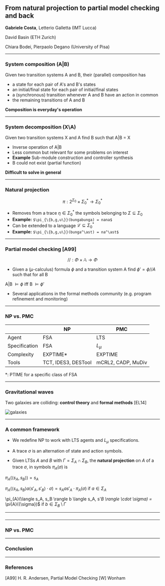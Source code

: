 ## From natural projection to partial model checking and back

__**Gabriele Costa**__, Letterio Galletta (IMT Lucca) 

David Basin (ETH Zurich)

Chiara Bodei, Pierpaolo Degano (University of Pisa) 

---
### System composition (A|B)

Given two transition systems A and B, their (parallel) composition has
- a state for each pair of A's and B's states
- an initial/final state for each pair of initial/final states
- a (synchronous) transition whenever A and B have an action in common
- the remaining transitions of A and B

**Composition is everyday's operation**

---
### System decomposition (X\A)

Given two transition systems X and A find B such that A|B = X

- Inverse operation of A|B
- Less common but relevant for some problems on interest
- **Example** Sub-module construction and controller synthesis
- B could not exist (partial function)

**Difficult to solve in general**

---

### Natural projection 
$$\pi : 2^{\Sigma_0} \times \Sigma_0^\ast \rightarrow \Sigma_0^\ast$$

- Removes from a trace $\eta \in \Sigma_0^\ast$ the symbols belonging to $\Sigma \subseteq \Sigma_0$
- **Example:** `$\pi_{\{b,g,u\}}(bungabunga) = nana$`
- Can be extended to a language $\mathcal{L} \subseteq \Sigma_0^\ast$
- **Example:** `$\pi_{\{b,g,u\}}(bunga^\ast) = na^\ast$`

---

### Partial model checking [A99]
$$// : \Phi \times \mathbb{A} \rightarrow \Phi$$
- Given a ($\mu$-calculus) formula $\phi$ and a transition system A find $\phi' = \phi // A$ such that for all B

A|B $\models \phi$  iff B $\models \phi'$

- Several applications in the formal methods community (e.g. program refinement and monitoring)

---

### NP vs. PMC

| | NP | PMC |
|---|---|---|
| Agent | FSA | LTS |
| Specification | FSA | $L_\mu$ |
| Complexity | EXPTIME* | EXPTIME | 
| Tools | TCT, IDES3, DESTool | mCRL2, CADP, MuDiv |


*: PTIME for a specific class of FSA

---

### Gravitational waves

Two galaxies are colliding: **control theory** and **formal methods** [EL14]

![galaxies](https://apod.nasa.gov/apod/image/1308/arp271_gemini_2048.jpg)

---

### A common framework

- We redefine NP to work with LTS agents and $L_\mu$ specifications. 

- A trace $\sigma$ is an alternation of state and action symbols.

- Given LTSs $A$ and $B$ with $\Gamma = \Sigma_A \cap \Sigma_B$, the **natural projection** on $A$ of a trace $\sigma$, in symbols $\pi_A(\sigma)$ is
 
 $\pi_{A}(\langle s_A, s_B \rangle) = s_A$
 
$\pi_{A}(\langle s_A, s_B \rangle a \langle s'_A, s'_B \rangle \cdot \sigma) = s_A a s'_A \cdot \pi_{A}({\sigma})$ if $a \in \Sigma_A$

\pi_{A}(\langle s_A, s_B \rangle b \langle s_A, s'_B \rangle \cdot \sigma) = \pi_{A}({\sigma})$ if $b \in \Sigma_B \setminus \Gamma$ 


---

### 


---


### NP vs. PMC


---

### Conclusion

---

### References

[A99] H. R. Andersen, Partial Model Checking
[W] Wonham

<!--stackedit_data:
eyJoaXN0b3J5IjpbODg4MTEzNTEzXX0=
-->
<!--stackedit_data:
eyJoaXN0b3J5IjpbMjA4ODYwMjMwMV19
-->
